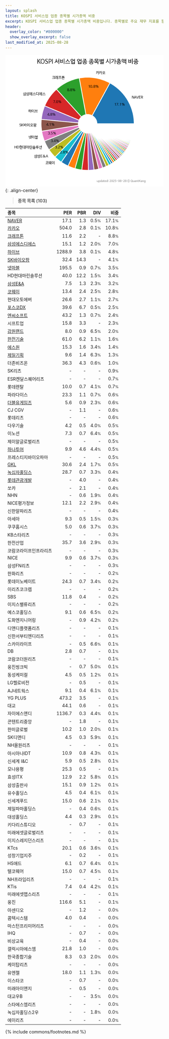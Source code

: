 ```yaml
---
layout: splash
title: KOSPI 서비스업 업종 종목별 시가총액 비중
excerpt: KOSPI 서비스업 업종 종목별 시가총액 비중입니다. 종목별로 주요 재무 지표를 함께 표시합니다.
header:
  overlay_color: "#800000"
  show_overlay_excerpt: false
last_modified_at: 2025-08-28
---
```



![KOSPI 서비스업 업종 종목별 시가총액 비중](/stats/sector/images/kospi_업종_서비스업_종목.png){: .align-center}


> **종목 목록 (103)**<a id="list"></a>

| **종목** | **PER** | **PBR** | **DIV** | **비중** |
| :------- | ------: | ------: | ------: | -------: |
| [NAVER](/035420/) | 17.1 | 1.3 | 0.5<small>%</small> | 17.1<small>%</small> |
| [카카오](/035720/) | 504.0 | 2.8 | 0.1<small>%</small> | 10.8<small>%</small> |
| [크래프톤](/259960/) | 11.6 | 2.2 | - | 8.8<small>%</small> |
| [삼성에스디에스](/018260/) | 15.1 | 1.2 | 2.0<small>%</small> | 7.0<small>%</small> |
| [하이브](/352820/) | 1288.9 | 3.8 | 0.1<small>%</small> | 4.8<small>%</small> |
| [SK바이오팜](/326030/) | 32.4 | 14.3 | - | 4.1<small>%</small> |
| [넷마블](/251270/) | 195.5 | 0.9 | 0.7<small>%</small> | 3.5<small>%</small> |
| HD현대마린솔루션 | 40.0 | 12.2 | 1.5<small>%</small> | 3.4<small>%</small> |
| [삼성E&A](/028050/) | 7.5 | 1.3 | 2.3<small>%</small> | 3.2<small>%</small> |
| [코웨이](/021240/) | 13.4 | 2.4 | 2.5<small>%</small> | 2.8<small>%</small> |
| 현대오토에버 | 26.6 | 2.7 | 1.1<small>%</small> | 2.7<small>%</small> |
| [포스코DX](/022100/) | 39.6 | 6.7 | 0.5<small>%</small> | 2.5<small>%</small> |
| [엔씨소프트](/036570/) | 43.2 | 1.3 | 0.7<small>%</small> | 2.4<small>%</small> |
| 시프트업 | 15.8 | 3.3 | - | 2.3<small>%</small> |
| [강원랜드](/035250/) | 8.0 | 0.9 | 6.5<small>%</small> | 2.0<small>%</small> |
| [한전기술](/052690/) | 61.0 | 6.2 | 1.1<small>%</small> | 1.6<small>%</small> |
| [에스원](/012750/) | 15.3 | 1.6 | 3.4<small>%</small> | 1.4<small>%</small> |
| [제일기획](/030000/) | 9.6 | 1.4 | 6.3<small>%</small> | 1.3<small>%</small> |
| 더존비즈온 | 36.3 | 4.3 | 0.6<small>%</small> | 1.0<small>%</small> |
| SK리츠 | - | - | - | 0.9<small>%</small> |
| ESR켄달스퀘어리츠 | - | - | - | 0.7<small>%</small> |
| 롯데렌탈 | 10.0 | 0.7 | 4.1<small>%</small> | 0.7<small>%</small> |
| 파라다이스 | 23.3 | 1.1 | 0.7<small>%</small> | 0.6<small>%</small> |
| [더블유게임즈](/192080/) | 5.6 | 0.9 | 2.3<small>%</small> | 0.6<small>%</small> |
| CJ CGV | - | 1.1 | - | 0.6<small>%</small> |
| 롯데리츠 | - | - | - | 0.6<small>%</small> |
| 다우기술 | 4.2 | 0.5 | 4.0<small>%</small> | 0.5<small>%</small> |
| 이노션 | 7.3 | 0.7 | 6.4<small>%</small> | 0.5<small>%</small> |
| 제이알글로벌리츠 | - | - | - | 0.5<small>%</small> |
| [하나투어](/039130/) | 9.9 | 4.6 | 4.4<small>%</small> | 0.5<small>%</small> |
| 프레스티지바이오파마 | - | - | - | 0.5<small>%</small> |
| [GKL](/114090/) | 30.6 | 2.4 | 1.7<small>%</small> | 0.5<small>%</small> |
| [녹십자홀딩스](/005250/) | 28.7 | 0.7 | 3.3<small>%</small> | 0.4<small>%</small> |
| [롯데관광개발](/032350/) | - | 4.0 | - | 0.4<small>%</small> |
| 쏘카 | - | 2.1 | - | 0.4<small>%</small> |
| NHN | - | 0.6 | 1.9<small>%</small> | 0.4<small>%</small> |
| NICE평가정보 | 12.1 | 2.2 | 2.9<small>%</small> | 0.4<small>%</small> |
| 신한알파리츠 | - | - | - | 0.4<small>%</small> |
| 아세아 | 9.3 | 0.5 | 1.5<small>%</small> | 0.3<small>%</small> |
| 쿠쿠홈시스 | 5.0 | 0.6 | 3.7<small>%</small> | 0.3<small>%</small> |
| KB스타리츠 | - | - | - | 0.3<small>%</small> |
| 한전산업 | 35.7 | 3.6 | 2.9<small>%</small> | 0.3<small>%</small> |
| 코람코라이프인프라리츠 | - | - | - | 0.3<small>%</small> |
| NICE | 9.9 | 0.6 | 3.7<small>%</small> | 0.3<small>%</small> |
| 삼성FN리츠 | - | - | - | 0.3<small>%</small> |
| 한화리츠 | - | - | - | 0.2<small>%</small> |
| 롯데이노베이트 | 24.3 | 0.7 | 3.4<small>%</small> | 0.2<small>%</small> |
| 이리츠코크렙 | - | - | - | 0.2<small>%</small> |
| SBS | 11.8 | 0.4 | - | 0.2<small>%</small> |
| 이지스밸류리츠 | - | - | - | 0.2<small>%</small> |
| 예스코홀딩스 | 9.1 | 0.6 | 6.5<small>%</small> | 0.2<small>%</small> |
| 도화엔지니어링 | - | 0.9 | 4.2<small>%</small> | 0.2<small>%</small> |
| 디앤디플랫폼리츠 | - | - | - | 0.1<small>%</small> |
| 신한서부티엔디리츠 | - | - | - | 0.1<small>%</small> |
| 스카이라이프 | - | 0.5 | 6.6<small>%</small> | 0.1<small>%</small> |
| DB | 2.8 | 0.7 | - | 0.1<small>%</small> |
| 코람코더원리츠 | - | - | - | 0.1<small>%</small> |
| 웅진씽크빅 | - | 0.7 | 5.0<small>%</small> | 0.1<small>%</small> |
| 동성케미컬 | 4.5 | 0.5 | 1.2<small>%</small> | 0.1<small>%</small> |
| LG헬로비전 | - | 0.5 | - | 0.1<small>%</small> |
| AJ네트웍스 | 9.1 | 0.4 | 6.1<small>%</small> | 0.1<small>%</small> |
| YG PLUS | 473.2 | 3.5 | - | 0.1<small>%</small> |
| 대교 | 44.1 | 0.6 | - | 0.1<small>%</small> |
| 자이에스앤디 | 1136.7 | 0.3 | 4.4<small>%</small> | 0.1<small>%</small> |
| 콘텐트리중앙 | - | 1.8 | - | 0.1<small>%</small> |
| 한미글로벌 | 10.2 | 1.0 | 2.0<small>%</small> | 0.1<small>%</small> |
| SK디앤디 | 4.5 | 0.3 | 5.9<small>%</small> | 0.1<small>%</small> |
| NH올원리츠 | - | - | - | 0.1<small>%</small> |
| 아시아나IDT | 10.9 | 0.8 | 4.3<small>%</small> | 0.1<small>%</small> |
| 신세계 I&C | 5.9 | 0.5 | 2.8<small>%</small> | 0.1<small>%</small> |
| 모나용평 | 25.3 | 0.5 | - | 0.1<small>%</small> |
| 효성ITX | 12.9 | 2.2 | 5.8<small>%</small> | 0.1<small>%</small> |
| 삼성출판사 | 15.1 | 0.9 | 1.2<small>%</small> | 0.1<small>%</small> |
| 유수홀딩스 | 4.5 | 0.4 | 6.1<small>%</small> | 0.1<small>%</small> |
| 신세계푸드 | 15.0 | 0.6 | 2.1<small>%</small> | 0.1<small>%</small> |
| 제일파마홀딩스 | - | 0.4 | 0.6<small>%</small> | 0.1<small>%</small> |
| 대성홀딩스 | 4.4 | 0.3 | 2.9<small>%</small> | 0.1<small>%</small> |
| 키다리스튜디오 | - | 0.7 | - | 0.1<small>%</small> |
| 미래에셋글로벌리츠 | - | - | - | 0.1<small>%</small> |
| 이지스레지던스리츠 | - | - | - | 0.1<small>%</small> |
| KTcs | 20.1 | 0.6 | 3.6<small>%</small> | 0.1<small>%</small> |
| 성창기업지주 | - | 0.2 | - | 0.1<small>%</small> |
| HS애드 | 6.1 | 0.7 | 6.4<small>%</small> | 0.1<small>%</small> |
| 텔코웨어 | 15.0 | 0.7 | 4.5<small>%</small> | 0.1<small>%</small> |
| NH프라임리츠 | - | - | - | 0.1<small>%</small> |
| KTis | 7.4 | 0.4 | 4.2<small>%</small> | 0.1<small>%</small> |
| 미래에셋맵스리츠 | - | - | - | 0.1<small>%</small> |
| 웅진 | 116.6 | 5.1 | - | 0.1<small>%</small> |
| 아센디오 | - | 1.2 | - | 0.0<small>%</small> |
| 콤텍시스템 | 4.0 | 0.4 | - | 0.0<small>%</small> |
| 마스턴프리미어리츠 | - | - | - | 0.0<small>%</small> |
| IHQ | - | 0.7 | - | 0.0<small>%</small> |
| 비상교육 | - | 0.4 | - | 0.0<small>%</small> |
| 갤럭시아에스엠 | 21.8 | 1.0 | - | 0.0<small>%</small> |
| 한국종합기술 | 8.3 | 0.3 | 2.0<small>%</small> | 0.0<small>%</small> |
| 케이탑리츠 | - | - | - | 0.0<small>%</small> |
| 유엔젤 | 18.0 | 1.1 | 1.3<small>%</small> | 0.0<small>%</small> |
| 이스타코 | - | 0.7 | - | 0.0<small>%</small> |
| 미래아이앤지 | - | 0.5 | - | 0.0<small>%</small> |
| 대교우B | - | - | 3.5<small>%</small> | 0.0<small>%</small> |
| 스타에스엠리츠 | - | - | - | 0.0<small>%</small> |
| 녹십자홀딩스2우 | - | - | 1.8<small>%</small> | 0.0<small>%</small> |
| 에이리츠 | - | - | - | 0.0<small>%</small> |

{% include commons/footnotes.md %}